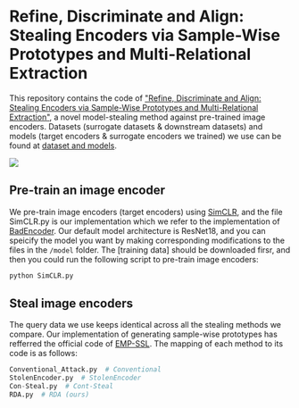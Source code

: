 # Refine, Discriminate and Align: Stealing Encoders via Sample-Wise Prototypes and Multi-Relational Extraction

This repository contains the code of ["Refine, Discriminate and Align: Stealing Encoders via Sample-Wise Prototypes and Multi-Relational Extraction"](https://arxiv.org/abs/2312.00855), a novel model-stealing method against pre-trained image encoders. Datasets (surrogate datasets & downstream datasets) and models (target encoders & surrogate encoders we trained) we use can be found at [dataset and models](https://drive.google.com/drive/folders/1VV97lBVwt5rPlKSHtKQ8PjCuH7d1-fK-?usp=sharing).

![](https://github.com/ShuchiWu/SDA/blob/master/Pipeline.jpg)

## Pre-train an image encoder
We pre-train image encoders (target encoders) using [SimCLR](https://proceedings.mlr.press/v119/chen20j/chen20j.pdf), and the file SimCLR.py is our implementation which we refer to the implementation of [BadEncoder](https://arxiv.org/pdf/2108.00352). Our default model architecture is ResNet18, and you can speicify the model you want by making corresponding modifications to the files in the `/model` folder. The [training data] should be downloaded firsr, and then you could run the following script to pre-train image encoders:

```python
python SimCLR.py
```

## Steal image encoders
The query data we use keeps identical across all the stealing methods we compare. Our implementation of generating sample-wise prototypes has refferred the official code of [EMP-SSL](https://arxiv.org/pdf/2304.03977). The mapping of each method to its code is as follows:
```python
Conventional_Attack.py  # Conventional
StolenEncoder.py  # StolenEncoder 
Con-Steal.py  # Cont-Steal
RDA.py  # RDA (ours)
```
